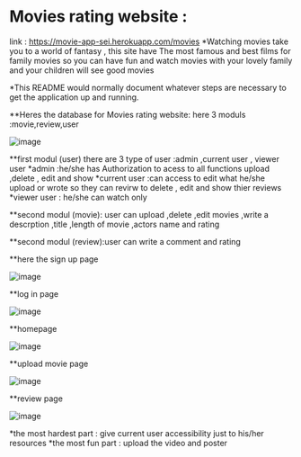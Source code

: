 # Movies rating website :
link : https://movie-app-sei.herokuapp.com/movies 
*Watching movies take you to a world of fantasy , this site have The most famous and best films for family movies so you can have fun and watch movies with your lovely family and your children will see good movies


*This README would normally document whatever steps are necessary to get the
application up and running.

**Heres the database for Movies rating website:
here 3 moduls :movie,review,user

![image](https://user-images.githubusercontent.com/38358417/61825440-0e866a80-ae69-11e9-8ae3-7f6dafb726bc.png)


**first modul (user) there are 3 type of user :admin ,current user , viewer user
*admin :he/she has Authorization to acess to all functions upload ,delete , edit and show
*current user :can access to edit what he/she upload or wrote so they can revirw to delete , edit and show thier reviews 
*viewer user : he/she can watch only

**second modul (movie): user can upload ,delete ,edit movies ,write a descrption ,title ,length of movie ,actors name and rating

**second modul (review):user can write a comment and rating


**here the sign up page 

![image](https://user-images.githubusercontent.com/38358417/61826534-455d8000-ae6b-11e9-838e-e04838752b73.png)


**log in page


![image](https://user-images.githubusercontent.com/38358417/61826701-a71dea00-ae6b-11e9-8de7-c7cd50bd5934.png)


**homepage

![image](https://user-images.githubusercontent.com/38358417/61827009-4f33b300-ae6c-11e9-9467-136dbf2aa637.png)


**upload movie page

![image](https://user-images.githubusercontent.com/38358417/61827074-74c0bc80-ae6c-11e9-9d13-03711545268c.png)


**review page


![image](https://user-images.githubusercontent.com/38358417/61827299-dc770780-ae6c-11e9-8557-4f74bfff6ff4.png)

*the most hardest part : give current user accessibility just to his/her resources
*the most fun part : upload the video and poster
